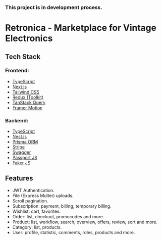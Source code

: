### This project is in development process.

# Retronica - Marketplace for Vintage Electronics

## Tech Stack

### Frontend:

- [TypeScript](https://www.typescriptlang.org/)
- [Next.js](https://nextjs.org)
- [Tailwind CSS](https://tailwindcss.com)
- [Redux (Toolkit)](https://redux-toolkit.js.org/)
- [TanStack Query](https://tanstack.com/query/v3/)
- [Framer Motion](https://www.framer.com/)

### Backend:

- [TypeScript](https://www.typescriptlang.org/)
- [Nest.js](https://nestjs.com/)
- [Prisma ORM](https://www.prisma.io/)
- [Stripe](https://stripe.com/)
- [Swagger](https://swagger.io/)
- [Passport JS](https://www.passportjs.org/)
- [Faker JS](https://fakerjs.dev/)

## Features

- JWT Authentication.
- File (Express Multer) uploads.
- Scroll pagination.
- Subscription: payment, billing, temporary billing.
- Wishlist: cart, favorites.
- Order: list, checkout, promocodes and more.
- Product: list, workflow, search, overview, offers, review, sort and more.
- Category: list, products.
- User: profile, statistic, comments, roles, products and more.
